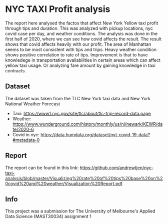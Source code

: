 # NYC TAXI Profit analysis

The report here analysed the factos that affect New York Yellow taxi profit through tips and duration. This was analyzed with pickup locations, nyc covid case per day, and weather conditions. The analysis was done in the first half of 2020, where we can see how covid affects the result. The result shows that covid affects heavily with our profit. The area of Manhattan seems to be most consistent with tips and trips. Heavy weather condition shows positive correlation to rate of tips. Improvement is that to have knowledege in transportation availabilities in certain areas which can affect yellow taxi usage. Or analyzing fare amount by gaining knowledge in taxi contracts.

## Dataset

The dataset was taken from the TLC New York taxi data and New York National Weather Forecast
* Taxi: https://www1.nyc.gov/site/tlc/about/tlc-trip-record-data.page
* Weather: https://www.wunderground.com/history/monthly/us/nj/newark/KEWR/date/2020-6
* Covid in nyc: https://data.humdata.org/dataset/nyt-covid-19-data?#metadata-0

## Report

The report can be found in this link: https://github.com/andrewtjen/nyc-taxi-analysis/blob/master/Visualizing%20rate%20of%20tips%20base%20on%20covid%20and%20weather/Visualization%20Report.pdf

## Info

This project was a submission for The University of Melbourne's Applied Data Science (MAST30034) assignment 1

